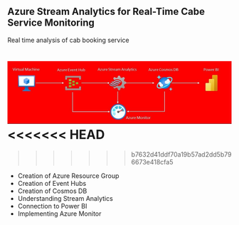 
## Azure Stream Analytics for Real-Time Cabe Service Monitoring

Real time analysis of cab booking service

![Getting Started](./img/architecture.jpg)
<<<<<<< HEAD
=======

>>>>>>> b7632d41ddf70a19b57ad2dd5b796673e418cfa5

- Creation of Azure Resource Group
- Creation of Event Hubs
- Creation of Cosmos DB
- Understanding Stream Analytics
- Connection to Power BI
- Implementing Azure Monitor
